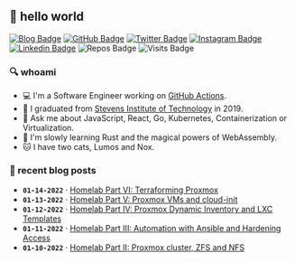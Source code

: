 ## 👋 hello world

[![Blog Badge](https://img.shields.io/badge/-blog.reb.gg-6366f1?style=flat-square&logo=hugo&logoColor=white&link=https://blog.reb.gg)](https://blog.reb.gg)
[![GitHub Badge](https://img.shields.io/badge/-robherley-black?style=flat-square&logo=github&logoColor=white&link=https://github.com/robherley/)](https://github.com/robherley)
[![Twitter Badge](https://img.shields.io/badge/-robherley-1DA1F2?style=flat-square&logo=twitter&logoColor=white&link=https://twitter.com/robherley/)](https://twitter.com/robherley)
[![Instagram Badge](https://img.shields.io/badge/-robherley-purple?style=flat-square&logo=instagram&logoColor=white&link=https://instagram.com/robherley/)](https://instagram.com/robherley)
[![Linkedin Badge](https://img.shields.io/badge/-robherley-0072b1?style=flat-square&logo=Linkedin&logoColor=white&link=https://www.linkedin.com/in/robherley/)](https://www.linkedin.com/in/robherley/)
![Repos Badge](https://badges.pufler.dev/repos/robherley?style=flat-square)
![Visits Badge](https://badges.pufler.dev/visits/robherley/robherley?style=flat-square)

### 🔍 whoami

- 💻 I'm a Software Engineer working on [GitHub Actions](https://github.com/actions).
- 🏫 I graduated from [Stevens Institute of Technology](https://www.stevens.edu/) in 2019.
- 💬 Ask me about JavaScript, React, Go, Kubernetes, Containerization or Virtualization.
- 🌱 I'm slowly learning Rust and the magical powers of WebAssembly.
- 🐱 I have two cats, Lumos and Nox.

### 📝 recent blog posts
<!-- STARTBLOG -->
- **`01-14-2022`** · [Homelab Part VI: Terraforming Proxmox](https://blog.reb.gg/posts/06-homelab-pt6/)
- **`01-13-2022`** · [Homelab Part V: Proxmox VMs and cloud-init](https://blog.reb.gg/posts/05-homelab-pt5/)
- **`01-12-2022`** · [Homelab Part IV: Proxmox Dynamic Inventory and LXC Templates](https://blog.reb.gg/posts/04-homelab-pt4/)
- **`01-11-2022`** · [Homelab Part III: Automation with Ansible and Hardening Access](https://blog.reb.gg/posts/03-homelab-pt3/)
- **`01-10-2022`** · [Homelab Part II: Proxmox cluster, ZFS and NFS](https://blog.reb.gg/posts/02-homelab-pt2/)
<!-- ENDBLOG -->
